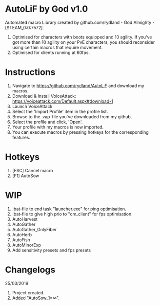 # AutoLiF by God v1.0
Automated macro Library created by github.com/rydland - God Almighty - [STEAM_0:0:7572]. 
1. Optimised for characters with boots equipped and 10 agility. If you've got more than 10 agility on your PvE characters, you should reconsider using certain macros that require movement.
2. Optimised for clients running at 60fps.
# Instructions
1. Navigate to https://github.com/rydland/AutoLiF and download my macros.
2. Download & Install VoiceAttack: https://voiceattack.com/Default.aspx#download-1
3. Launch VoiceAttack
4. Select the 'Import Profile' item in the profile list.
5. Browse to the .vap-file you've downloaded from my github.
6. Select the profile and click, 'Open'.
7. Your profile with my macros is now imported.
8. You can execute macros by pressing hotkeys for the corresponding features.
# Hotkeys
1. [ESC] Cancel macro
2. [F1] AutoSow
# WIP
1. .bat-file to end task "launcher.exe" for ping optimisation.
2. .bat-file to give high prio to "cm_client" for fps optimisation.
3. AutoHarvest
4. AutoGather
5. AutoGather_OnlyFiber
6. AutoHerb
7. AutoFish
8. AutoMinorExp
9. Add sensitivity presets and fps presets
# Changelogs
25/03/2019
1. Project created.
2. Added "AutoSow_1*∞".

